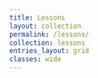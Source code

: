```yaml
---
title: Lessons
layout: collection
permalink: /lessons/
collection: lessons
entries_layout: grid
classes: wide
---
```

